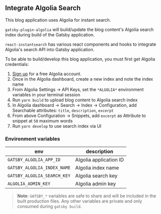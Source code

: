 ## Integrate Algolia Search

This blog application uses Algolia for instant search.

`gatsby-plugin-algolia` will build/update the blog content's Algolia search index during build of the Gatsby application.

`react-instantsearch` has various react components and hooks to integrate Algolia's search API into Gatsby application.

To be able to build/develop this blog application, you must first get Algolia credentials:

1. [Sign up](https://www.algolia.com/doc/guides/getting-started/quick-start/#sign-up-for-an-algolia-account) for a free Algolia account.
2. Once in the Algolia dashboard, create a new index and note the index name
3. From Algolia Settings -> API Keys, set the `*ALGOLIA*` environment variables in your terminal session
4. Run `yarn build` to upload blog content to Algolia search index
5. In Algolia dashboard -> Search -> Index -> Configuration, add Searchable attributes: `title`, `description`, `excerpt`
6. From above Configuration -> Snippets, add `excerpt` as Attribute to snippet at `50` maximum words
7. Run `yarn develop` to use search index via UI

### Environment variables

| env                         | description            |
| --------------------------- | ---------------------- |
| `GATSBY_ALGOLIA_APP_ID`     | Algolia application ID |
| `GATSBY_ALGOLIA_INDEX_NAME` | Algolia index name     |
| `GATSBY_ALGOLIA_SEARCH_KEY` | Algolia search key     |
| `ALGOLIA_ADMIN_KEY`         | Algolia admin key      |

> **Note**: `GATSBY_*` variables are safe to share and will be included in the built production files. Any other variables are private and only consumed during `gatsby build`.

